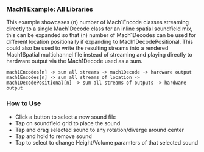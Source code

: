 ### Mach1 Example: All Libraries
This example showcases (n) number of Mach1Encode classes streaming directly to a single Mach1Decode class for an inline spatial soundfield mix, this can be expanded so that (n) number of Mach1Decodes can be used for different location positionally if expanding to Mach1DecodePositional. This could also be used to write the resulting streams into a rendered Mach1Spatial multichannel file instead of streaming and playing directly to hardware output via the Mach1Decode used as a sum.

`mach1Encodes[n] -> sum all streams -> mach1Decode -> hardware output`
`mach1Encodes[n] -> sum all streams of location -> mach1DecodePositional[n] -> sum all streams of outputs -> hardware output`

### How to Use

- Click a button to select a new sound file
- Tap on soundfield grid to place the sound
- Tap and drag selected sound to any rotation/diverge around center
- Tap and hold to remove sound
- Tap to select to change Height/Volume paramters of that selected sound